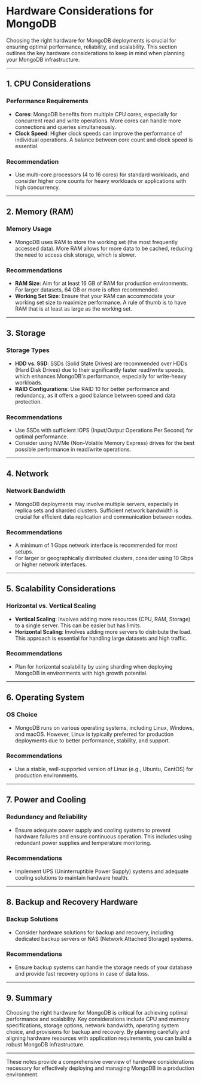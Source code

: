 # **Hardware Considerations for MongoDB**

Choosing the right hardware for MongoDB deployments is crucial for ensuring optimal performance, reliability, and scalability. This section outlines the key hardware considerations to keep in mind when planning your MongoDB infrastructure.

---

## **1. CPU Considerations**

### **Performance Requirements**
- **Cores**: MongoDB benefits from multiple CPU cores, especially for concurrent read and write operations. More cores can handle more connections and queries simultaneously.
- **Clock Speed**: Higher clock speeds can improve the performance of individual operations. A balance between core count and clock speed is essential.

### **Recommendation**
- Use multi-core processors (4 to 16 cores) for standard workloads, and consider higher core counts for heavy workloads or applications with high concurrency.

---

## **2. Memory (RAM)**

### **Memory Usage**
- MongoDB uses RAM to store the working set (the most frequently accessed data). More RAM allows for more data to be cached, reducing the need to access disk storage, which is slower.

### **Recommendations**
- **RAM Size**: Aim for at least 16 GB of RAM for production environments. For larger datasets, 64 GB or more is often recommended.
- **Working Set Size**: Ensure that your RAM can accommodate your working set size to maximize performance. A rule of thumb is to have RAM that is at least as large as the working set.

---

## **3. Storage**

### **Storage Types**
- **HDD vs. SSD**: SSDs (Solid State Drives) are recommended over HDDs (Hard Disk Drives) due to their significantly faster read/write speeds, which enhances MongoDB's performance, especially for write-heavy workloads.
- **RAID Configurations**: Use RAID 10 for better performance and redundancy, as it offers a good balance between speed and data protection.

### **Recommendations**
- Use SSDs with sufficient IOPS (Input/Output Operations Per Second) for optimal performance.
- Consider using NVMe (Non-Volatile Memory Express) drives for the best possible performance in read/write operations.

---

## **4. Network**

### **Network Bandwidth**
- MongoDB deployments may involve multiple servers, especially in replica sets and sharded clusters. Sufficient network bandwidth is crucial for efficient data replication and communication between nodes.

### **Recommendations**
- A minimum of 1 Gbps network interface is recommended for most setups.
- For larger or geographically distributed clusters, consider using 10 Gbps or higher network interfaces.

---

## **5. Scalability Considerations**

### **Horizontal vs. Vertical Scaling**
- **Vertical Scaling**: Involves adding more resources (CPU, RAM, Storage) to a single server. This can be easier but has limits.
- **Horizontal Scaling**: Involves adding more servers to distribute the load. This approach is essential for handling large datasets and high traffic.

### **Recommendations**
- Plan for horizontal scalability by using sharding when deploying MongoDB in environments with high growth potential.

---

## **6. Operating System**

### **OS Choice**
- MongoDB runs on various operating systems, including Linux, Windows, and macOS. However, Linux is typically preferred for production deployments due to better performance, stability, and support.

### **Recommendations**
- Use a stable, well-supported version of Linux (e.g., Ubuntu, CentOS) for production environments.

---

## **7. Power and Cooling**

### **Redundancy and Reliability**
- Ensure adequate power supply and cooling systems to prevent hardware failures and ensure continuous operation. This includes using redundant power supplies and temperature monitoring.

### **Recommendations**
- Implement UPS (Uninterruptible Power Supply) systems and adequate cooling solutions to maintain hardware health.

---

## **8. Backup and Recovery Hardware**

### **Backup Solutions**
- Consider hardware solutions for backup and recovery, including dedicated backup servers or NAS (Network Attached Storage) systems.

### **Recommendations**
- Ensure backup systems can handle the storage needs of your database and provide fast recovery options in case of data loss.

---

## **9. Summary**

Choosing the right hardware for MongoDB is critical for achieving optimal performance and scalability. Key considerations include CPU and memory specifications, storage options, network bandwidth, operating system choice, and provisions for backup and recovery. By planning carefully and aligning hardware resources with application requirements, you can build a robust MongoDB infrastructure.

--- 

These notes provide a comprehensive overview of hardware considerations necessary for effectively deploying and managing MongoDB in a production environment.
